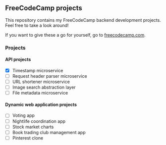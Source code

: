 ## FreeCodeCamp projects

This repository contains my FreeCodeCamp backend development projects.  
Feel free to take a look around!

If you want to give these a go for yourself, go to [freecodecamp.com](https://freecodecamp.com).

### Projects
#### API projects
- [x] Timestamp microservice
- [ ] Request header parser microservice
- [ ] URL shortener microservice
- [ ] Image search abstraction layer
- [ ] File metadata microservice

#### Dynamic web application projects
- [ ] Voting app
- [ ] Nightlife coordination app
- [ ] Stock market charts
- [ ] Book trading club management app
- [ ] Pinterest clone
